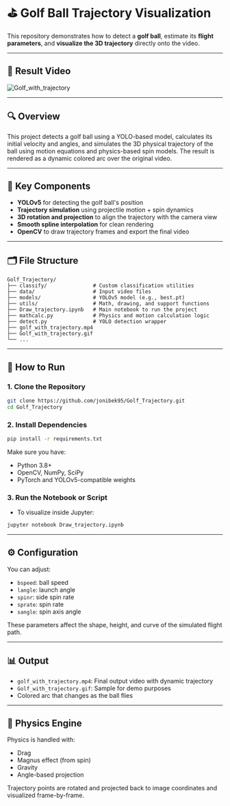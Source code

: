 # ⛳ Golf Ball Trajectory Visualization

This repository demonstrates how to detect a **golf ball**, estimate its **flight parameters**, and **visualize the 3D trajectory** directly onto the video.

---

## 🎥 Result Video

![Golf_with_trajectory](https://github.com/jonibek95/Golf_Trajectory/assets/84657258/5946c79e-2728-44a0-b856-7727064357a9)

---

## 🔍 Overview

This project detects a golf ball using a YOLO-based model, calculates its initial velocity and angles, and simulates the 3D physical trajectory of the ball using motion equations and physics-based spin models. The result is rendered as a dynamic colored arc over the original video.

---

## 🧠 Key Components

- **YOLOv5** for detecting the golf ball's position
- **Trajectory simulation** using projectile motion + spin dynamics
- **3D rotation and projection** to align the trajectory with the camera view
- **Smooth spline interpolation** for clean rendering
- **OpenCV** to draw trajectory frames and export the final video

---

## 🗂️ File Structure

```
Golf_Trajectory/
├── classify/               # Custom classification utilities
├── data/                   # Input video files
├── models/                 # YOLOv5 model (e.g., best.pt)
├── utils/                  # Math, drawing, and support functions
├── Draw_trajectory.ipynb   # Main notebook to run the project
├── mathcalc.py             # Physics and motion calculation logic
├── detect.py               # YOLO detection wrapper
├── golf_with_trajectory.mp4
├── Golf_with_trajectory.gif
└── ...
```

---

## 🚀 How to Run

### 1. Clone the Repository

```bash
git clone https://github.com/jonibek95/Golf_Trajectory.git
cd Golf_Trajectory
```

### 2. Install Dependencies

```bash
pip install -r requirements.txt
```

Make sure you have:
- Python 3.8+
- OpenCV, NumPy, SciPy
- PyTorch and YOLOv5-compatible weights

### 3. Run the Notebook or Script

- To visualize inside Jupyter:
```bash
jupyter notebook Draw_trajectory.ipynb
```

---

## ⚙️ Configuration

You can adjust:
- `bspeed`: ball speed
- `langle`: launch angle
- `spinr`: side spin rate
- `sprate`: spin rate
- `sangle`: spin axis angle

These parameters affect the shape, height, and curve of the simulated flight path.

---

## 📊 Output

- `golf_with_trajectory.mp4`: Final output video with dynamic trajectory
- `Golf_with_trajectory.gif`: Sample for demo purposes
- Colored arc that changes as the ball flies

---

## 🧪 Physics Engine

Physics is handled with:
- Drag
- Magnus effect (from spin)
- Gravity
- Angle-based projection

Trajectory points are rotated and projected back to image coordinates and visualized frame-by-frame.
